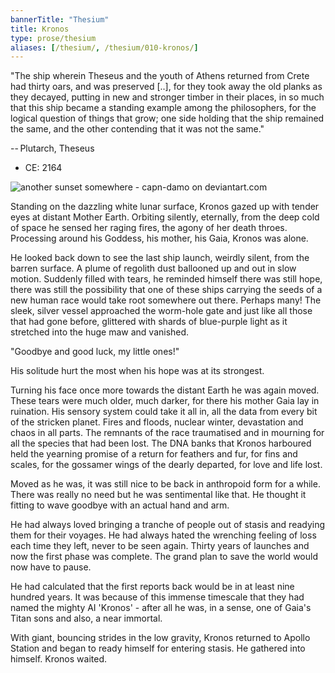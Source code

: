 ```yaml
---
bannerTitle: "Thesium" 
title: Kronos
type: prose/thesium
aliases: [/thesium/, /thesium/010-kronos/]
---
```


<div class="quote">

"The ship wherein Theseus and the youth of Athens returned from Crete had
thirty oars, and was preserved [..], for they took away the old planks as they
decayed, putting in new and stronger timber in their places, in so much that
this ship became a standing example among the philosophers, for the logical
question of things that grow; one side holding that the ship remained the same,
and the other contending that it was not the same."  

-- Plutarch, Theseus

</div>

<div class="data">

- CE: 2164 

</div>

![another sunset somewhere - capn-damo on deviantart.com](/images/thesium/another-sunset-somewhere.png)


Standing on the dazzling white lunar surface, Kronos gazed up with tender eyes
at distant Mother Earth. Orbiting silently, eternally, from the deep cold of
space he sensed her raging fires, the agony of her death throes. Processing
around his Goddess, his mother, his Gaia, Kronos was alone.

He looked back down to see the last ship launch, weirdly silent, from the
barren surface. A plume of regolith dust ballooned up and out in slow motion.
Suddenly filled with tears, he reminded himself there was still hope, there was
still the possibility that one of these ships carrying the seeds of a new human
race would take root somewhere out there. Perhaps many! The sleek, silver
vessel approached the worm-hole gate and just like all those that had gone
before, glittered with shards of blue-purple light as it stretched into the
huge maw and vanished. 

"Goodbye and good luck, my little ones!"

His solitude hurt the most when his hope was at its strongest.

Turning his face once more towards the distant Earth he was again moved. These
tears were much older, much darker, for there his mother Gaia lay in ruination.
His sensory system could take it all in, all the data from every bit of the
stricken planet. Fires and floods, nuclear winter, devastation and chaos in all
parts. The remnants of the race traumatised and in mourning for all the species
that had been lost. The DNA banks that Kronos harboured held the yearning
promise of a return for feathers and fur, for fins and scales, for the gossamer
wings of the dearly departed, for love and life lost.

Moved as he was, it was still nice to be back in anthropoid form for a while.
There was really no need but he was sentimental like that. He thought it fitting
to wave goodbye with an actual hand and arm.

He had always loved bringing a tranche of people out of stasis and readying them
for their voyages. He had always hated the wrenching feeling of loss each time
they left, never to be seen again. Thirty years of launches and now the first
phase was complete. The grand plan to save the world would now have to pause.

He had calculated that the first reports back would be in at least nine hundred
years. It was because of this immense timescale that they had named the mighty
AI 'Kronos' - after all he was, in a sense, one of Gaia's Titan sons and also, a
near immortal.

With giant, bouncing strides in the low gravity, Kronos returned to Apollo
Station and began to ready himself for entering stasis. He gathered into
himself. Kronos waited.
